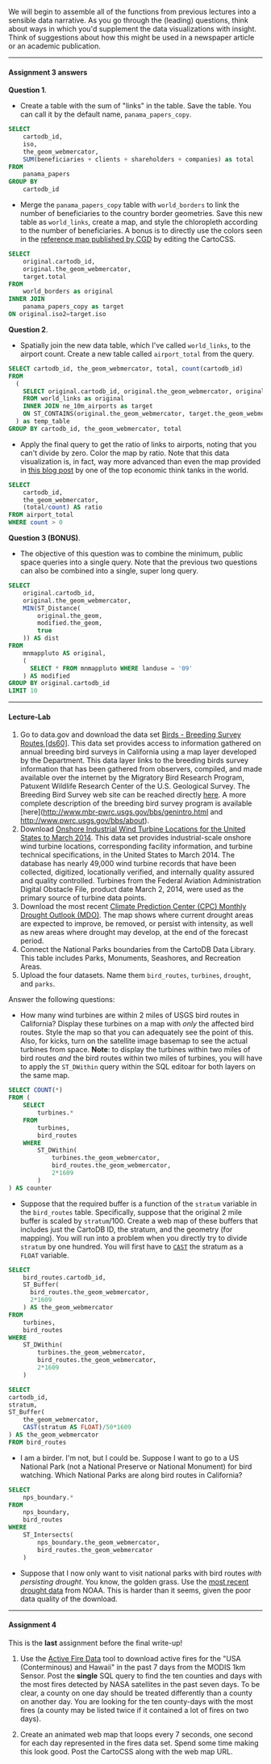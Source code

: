 

We will begin to assemble all of the functions from previous lectures into a sensible data narrative.  As you go through the (leading) questions, think about ways in which you'd supplement the data visualizations with insight.  Think of suggestions about how this might be used in a newspaper article or an academic publication.  

----
#### Assignment 3 answers

**Question 1**.  
- Create a table with the sum of "links" in the table.  Save the table.  You can call it by the default name, `panama_papers_copy`. 
```sql
SELECT 
    cartodb_id, 
    iso, 
    the_geom_webmercator, 
    SUM(beneficiaries + clients + shareholders + companies) as total
FROM 
    panama_papers
GROUP BY 
    cartodb_id
```
- Merge the `panama_papers_copy` table with `world_borders` to link the number of beneficiaries to the country border geometries. Save this new table as `world_links`, create a map, and style the chloropleth according to the number of beneficiaries.  A bonus is to directly use the colors seen in the [reference map published by CGD](https://www.cgdev.org/blog/panama-papers-and-correlates-hidden-activity) by editing the CartoCSS.
```sql
SELECT 
    original.cartodb_id,
    original.the_geom_webmercator,
    target.total
FROM
    world_borders as original
INNER JOIN 
    panama_papers_copy as target
ON original.iso2=target.iso
```
**Question 2**.
- Spatially join the new data table, which I've called `world_links`, to the airport count.  Create a new table called `airport_total` from the query.

```sql
SELECT cartodb_id, the_geom_webmercator, total, count(cartodb_id)
FROM 
  (
    SELECT original.cartodb_id, original.the_geom_webmercator, original.total
    FROM world_links as original
    INNER JOIN ne_10m_airports as target
    ON ST_CONTAINS(original.the_geom_webmercator, target.the_geom_webmercator)
  ) as temp_table
GROUP BY cartodb_id, the_geom_webmercator, total
```
- Apply the final query to get the ratio of links to airports, noting that you can't divide by zero. Color the map by ratio.  Note that this data visualization is, in fact, way more advanced than even the map provided in [this blog post](http://www.cgdev.org/blog/panama-papers-and-correlates-hidden-activity) by one of the top economic think tanks in the world.
```sql
SELECT 
    cartodb_id, 
    the_geom_webmercator, 
    (total/count) AS ratio
FROM airport_total
WHERE count > 0
```

**Question 3 (BONUS)**. 

- The objective of this question was to combine the minimum, public space queries into a single query.  Note that the previous two questions can also be combined into a single, super long query.
```sql
SELECT 
	original.cartodb_id, 
    original.the_geom_webmercator,
    MIN(ST_Distance(
        original.the_geom, 
        modified.the_geom,
        true
    )) AS dist 
FROM 
	mnmappluto AS original, 
    (
      SELECT * FROM mnmappluto WHERE landuse = '09'
    ) AS modified
GROUP BY original.cartodb_id
LIMIT 10
```
----

#### Lecture-Lab

1. Go to data.gov and download the data set [Birds - Breeding Survey Routes [ds60]](http://catalog.data.gov/dataset/birds-breeding-survey-routes-ds60). This data set provides access to information gathered on annual breeding bird surveys in California using a map layer developed by the Department. This data layer links to the breeding birds survey information that has been gathered from observers, compiled, and made available over the internet by the Migratory Bird Research Program, Patuxent Wildlife Research Center of the U.S. Geological Survey. The Breeding Bird Survey web site can be reached directly [here](http://www.pwrc.usgs.gov/bbs). A more complete description of the breeding bird survey program is available [here](http://www.mbr-pwrc.usgs.gov/bbs/genintro.html and http://www.pwrc.usgs.gov/bbs/about).
2. Download [Onshore Industrial Wind Turbine Locations for the United States to March 2014](http://catalog.data.gov/dataset/onshore-industrial-wind-turbine-locations-for-the-united-states-to-march-201453ff7). This data set provides industrial-scale onshore wind turbine locations, corresponding facility information, and turbine technical specifications, in the United States to March 2014. The database has nearly 49,000 wind turbine records that have been collected, digitized, locationally verified, and internally quality assured and quality controlled. Turbines from the Federal Aviation Administration Digital Obstacle File, product date March 2, 2014, were used as the primary source of turbine data points.
3. Download the most recent [Climate Prediction Center (CPC) Monthly Drought Outlook (MDO)](http://catalog.data.gov/dataset/climate-prediction-center-cpc-monthly-drought-outlook-mdo). The map shows where current drought areas are expected to improve, be removed, or persist with intensity, as well as new areas where drought may develop, at the end of the forecast period.
4. Connect the National Parks boundaries from the CartoDB Data Library.  This table includes Parks, Monuments, Seashores, and Recreation Areas.
5. Upload the four datasets.  Name them `bird_routes`, `turbines`, `drought`, and `parks`.

Answer the following questions:

- How many wind turbines are within 2 miles of USGS bird routes in California?  Display these turbines on a map with *only* the affected bird routes.  Style the map so that you can adequately see the point of this.  Also, for kicks, turn on the satellite image basemap to see the actual turbines from space.  **Note**: to display the turbines within two miles of bird routes *and* the bird routes within two miles of turbines, you will have to apply the `ST_DWithin` query within the SQL editoar for both layers on the same map.

```sql
SELECT COUNT(*) 
FROM (
    SELECT
        turbines.*
    FROM
        turbines,
        bird_routes
    WHERE
        ST_DWithin(
            turbines.the_geom_webmercator,
            bird_routes.the_geom_webmercator,
            2*1609
        )
) AS counter
```


- Suppose that the required buffer is a function of the `stratum` variable in the `bird_routes` table.  Specifically, suppose that the original 2 mile buffer is scaled by `stratum`/100.  Create a web map of these buffers that includes just the CartoDB ID, the stratum, and the geometry (for mapping).  You will run into a problem when you directly try to divide `stratum` by one hundred.  You will first have to [`CAST`](https://www.1keydata.com/sql/sql-cast.html) the stratum as a `FLOAT` variable.

```sql
SELECT
    bird_routes.cartodb_id,
    ST_Buffer(
      bird_routes.the_geom_webmercator,
      2*1609
    ) AS the_geom_webmercator
FROM
    turbines,
    bird_routes
WHERE
    ST_DWithin(
        turbines.the_geom_webmercator,
        bird_routes.the_geom_webmercator,
        2*1609
    )
```

```sql
SELECT 
cartodb_id, 
stratum,
ST_Buffer(
    the_geom_webmercator,
    CAST(stratum AS FLOAT)/50*1609
) AS the_geom_webmercator
FROM bird_routes
```

- I am a birder.  I'm not, but I could be.  Suppose I want to go to a US National Park (not a National Preserve or National Monument) for bird watching.  Which National Parks are along bird routes in California?

```sql
SELECT
    nps_boundary.*
FROM
    nps_boundary,
    bird_routes
WHERE
    ST_Intersects(
        nps_boundary.the_geom_webmercator,
        bird_routes.the_geom_webmercator
    )
```

- Suppose that I now only want to visit national parks with bird routes *with persisting drought*.  You know, the golden grass.  Use the [most recent drought data](http://www.cpc.ncep.noaa.gov/products/GIS/GIS_DATA/droughtlook/index.php) from NOAA.  This is harder than it seems, given the poor data quality of the download.


----
#### Assignment 4

This is the **last** assignment before the final write-up!  

1. Use the [Active Fire Data](https://earthdata.nasa.gov/earth-observation-data/near-real-time/firms/active-fire-data) tool to download active fires for the "USA (Conterminous) and Hawaii" in the past 7 days from the MODIS 1km Sensor.  Post the **single** SQL query to find the ten counties and days with the most fires detected by NASA satellites in the past seven days. To be clear, a county on one day should be treated differently than a county on another day.  You are looking for the ten county-days with the most fires (a county may be listed twice if it contained a lot of fires on two days). 

2. Create an animated web map that loops every 7 seconds, one second for each day represented in the fires data set.  Spend some time making this look good.  Post the CartoCSS along with the web map URL.  
